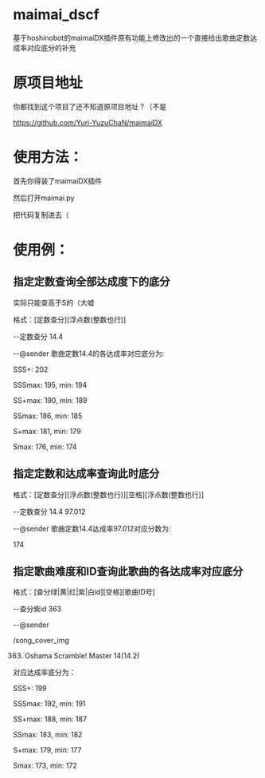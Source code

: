 # maimai_dscf
基于hoshinobot的maimaiDX插件原有功能上修改出的一个直接给出歌曲定数达成率对应底分的补充

# 原项目地址
你都找到这个项目了还不知道原项目地址？（不是

https://github.com/Yuri-YuzuChaN/maimaiDX

# 使用方法：

首先你得装了maimaiDX插件

然后打开maimai.py

把代码复制进去（


# 使用例：
## 指定定数查询全部达成度下的底分
实际只能查高于S的（大嘘

格式：[定数查分][浮点数(整数也行)]

--定数查分 14.4

--@sender 歌曲定数14.4的各达成率对应底分为:

SSS+: 202

SSSmax: 195, min: 194

SS+max: 190, min: 189

SSmax: 186, min: 185

S+max: 181, min: 179

Smax: 176, min: 174

## 指定定数和达成率查询此时底分
格式：[定数查分][浮点数(整数也行)][空格][浮点数(整数也行)]

--定数查分 14.4 97.012

--@sender 歌曲定数14.4达成率97.012对应分数为:

174


## 指定歌曲难度和ID查询此歌曲的各达成率对应底分
格式：[查分绿|黄|红|紫|白id][空格][歌曲ID号]

--查分紫id 363

--@sender

/song_cover_img

363. Oshama Scramble! Master 14(14.2)

对应达成率底分为：

SSS+: 199

SSSmax: 192, min: 191

SS+max: 188, min: 187

SSmax: 183, min: 182

S+max: 179, min: 177

Smax: 173, min: 172
